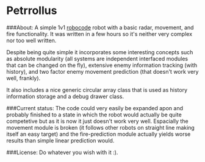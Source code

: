 # Petrrollus

###About:
A simple 1v1 [robocode](http://robocode.sourceforge.net/) robot with a basic radar, movement, and fire functionality. It was written in a few hours so it's neither very complex nor too well written. 

Despite being quite simple it incorporates some interesting concepts such as absolute modularity (all systems are independent interfaced modules that can be changed on the fly), extensive enemy information tracking (with history), and two factor enemy movement prediction (that doesn't work very well, frankly). 

It also includes a nice generic circular array class that is used as history information storage and a debug drawer class. 

###Current status:
The code could very easily be expanded apon and probably finished to a state in which the robot would actually be quite competetive but as it is now it just doesn't work very well. Espacially the movement module is broken (it follows other robots on straight line making itself an easy target) and the fire-prediction module actually yields worse results than simple linear prediction would. 

###License:
Do whatever you wish with it :).
